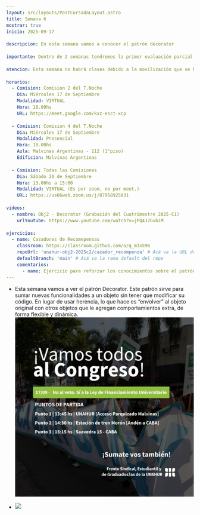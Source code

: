 ```yaml
---
layout: src/layouts/PostCursadaLayout.astro
title: Semana 6
mostrar: true
inicio: 2025-09-17

descripcion: En esta semana vamos a conocer el patrón decorator

importante: Dentro de 2 semanas tendremos la primer evaluación parcial de la materia el día miércoles 01/10. Los patrones a evaluar son Strategy, Template Method, Composite, Decorator y Singleton. Aún no definimos si será en modalidad presencial o virtual.

atencion: Esta semana no habrá clases debido a la movilización que se hará al Congreso por la ley de financiamiento.

horarios:
  - Comision: Comision 2 del T.Noche
    Dia: Miércoles 17 de Septiembre
    Modalidad: VIRTUAL
    Hora: 18.00hs
    URL: https://meet.google.com/kxz-esct-xcp

  - Comision: Comision 4 del T.Noche
    Dia: Miércoles 17 de Septiembre
    Modalidad: Presencial
    Hora: 18.00hs
    Aula: Malvinas Argentinas - 112 (1°piso)
    Edificion: Malvinas Argentinas

  - Comision: Todas las Comisiones
    Dia: Sábado 20 de Septiembre
    Hora: 13.00hs a 15:00
    Modalidad: VIRTUAL (Es por zoom, no por meet.)
    URL: https://us06web.zoom.us/j/87958925031

videos:
  - nombre: Obj2 - Decorator (Grabación del Cuatrimestre 2025-C1)
    urlYoutube: https://www.youtube.com/watch?v=jPQ4J7GubiM

ejercicios:
  - name: Cazadores de Recomepensas
    classroom: https://classroom.github.com/a/q_m3x596
    repoUrl: 'unahur-obj2-2025c2/cazador_recompenza' # Acá va la URL del repo sin el "https://github.com/"
    defaultBranch: 'main' # Acá va la rama default del repo
    comentarios:
      - name: Ejercicio para reforzar los conocimientos sobre el patrón decorator
---
```


- Esta semana vamos a ver el patrón Decorator. Este patrón sirve para sumar nuevas funcionalidades a un objeto sin tener que modificar su código. En lugar de usar herencia, lo que hace es “envolver” al objeto original con otros objetos que le agregan comportamientos extra, de forma flexible y dinámica.
  ![alt text](image.png)

- <div ><img src="https://www.cs.unc.edu/~stotts/GOF/hires/Pictures/decor064.gif"></img></div>
